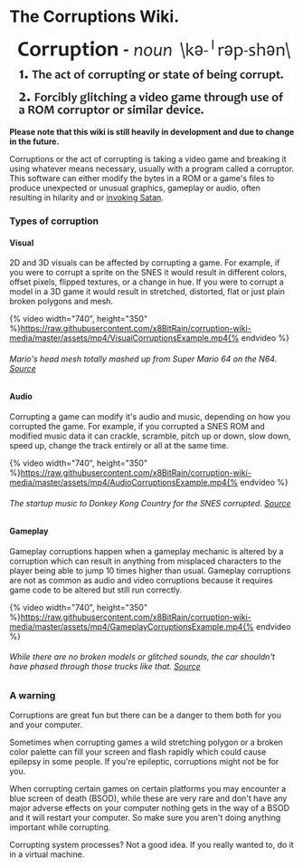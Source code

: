 # The Corruptions Wiki.

![](/assets/corruption-definition.png)

**Please note that this wiki is still heavily in development and due to change in the future.** 

Corruptions or the act of corrupting is taking a video game and breaking it using whatever means necessary, usually with a program called a corruptor. This software can either modify the bytes in a ROM or a game's files to produce unexpected or unusual graphics, gameplay or audio, often resulting in hilarity and or [invoking Satan](https://youtu.be/1YCfk1FZ7I8?t=2m11s). 

### Types of corruption

#### Visual

2D and 3D visuals can be affected by corrupting a game. For example, if you were to corrupt a sprite on the SNES it would result in different colors, offset pixels, flipped textures, or a change in hue. If you were to corrupt a model in a 3D game it would result in stretched, distorted, flat or just plain broken polygons and mesh.

{% video width="740", height="350" %}https://raw.githubusercontent.com/x8BitRain/corruption-wiki-media/master/assets/mp4/VisualCorruptionsExample.mp4{% endvideo %}
###### Mario's head mesh totally mashed up from Super Mario 64 on the N64. [Source](https://www.youtube.com/watch?v=OvNDcVRlyYk)

#### Audio

Corrupting a game can modify it's audio and music, depending on how you corrupted the game. For example, if you corrupted a SNES ROM and modified music data it can crackle, scramble, pitch up or down, slow down, speed up, change the track entirely or all at the same time.

{% video width="740", height="350" %}https://raw.githubusercontent.com/x8BitRain/corruption-wiki-media/master/assets/mp4/AudioCorruptionsExample.mp4{% endvideo %}
###### The startup music to Donkey Kong Country for the SNES corrupted. [Source](https://www.youtube.com/watch?v=W545DP8CmWQ)

#### Gameplay

Gameplay corruptions happen when a gameplay mechanic is altered by a corruption which can result in anything from misplaced characters to the player being able to jump 10 times higher than usual. Gameplay corruptions are not as common as audio and video corruptions because it requires game code to be altered but still run correctly.

{% video width="740", height="350" %}https://raw.githubusercontent.com/x8BitRain/corruption-wiki-media/master/assets/mp4/GameplayCorruptionsExample.mp4{% endvideo %}
###### While there are no broken models or glitched sounds, the car shouldn't have phased through those trucks like that. [Source](https://www.youtube.com/watch?v=79PZR8-I6MM)



### A warning

Corruptions are great fun but there can be a danger to them both for you and your computer.

Sometimes when corrupting games a wild stretching polygon or a broken color palette can fill your screen and flash rapidly which could cause epilepsy in some people. If you're epileptic, corruptions might not be for you.

When corrupting certain games on certain platforms you may encounter a blue screen of death \(BSOD\), while these are very rare and don't have any major adverse effects on your computer nothing gets in the way of a BSOD and it will restart your computer. So make sure you aren't doing anything important while corrupting.

Corrupting system processes? Not a good idea. If you really wanted to, do it in a virtual machine.



